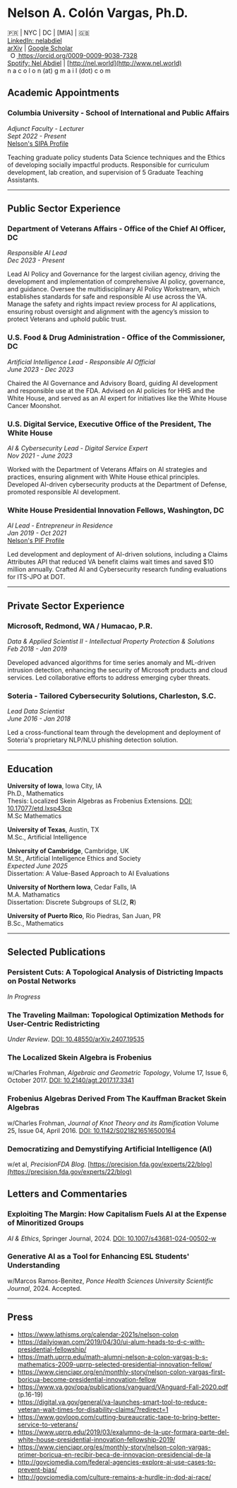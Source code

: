 # Nelson A. Colón Vargas, Ph.D.

&#x1F1F5;&#x1F1F7; | NYC | DC | [MIA] | &#x1F1EC;&#x1F1E7;   
[LinkedIn: nelabdiel](https://www.linkedin.com/in/nelabdiel/)   
[arXiv](https://arxiv.org/a/colonvargas_n_1.html) | [Google Scholar](https://scholar.google.com/citations?user=tz58e2QAAAAJ)  
   <a
    id="cy-effective-orcid-url"
    class="underline"
     href="https://orcid.org/0009-0009-9038-7328"
     target="orcid.widget"
     rel="me noopener noreferrer"
     style="vertical-align: top">
     <img
        src="https://orcid.org/sites/default/files/images/orcid_16x16.png"
        style="width: 1em; margin-inline-start: 0.5em"
        alt="ORCID iD icon"/>
      https://orcid.org/0009-0009-9038-7328
    </a>  
[Spotify: Nel Abdiel](https://open.spotify.com/artist/73T51R2Kids9OM2jf3TxPG) | [http://nel.world](http://www.nel.world)  
n a c o l o n (at) g m a i l (dot) c o m  



## Academic Appointments



### Columbia University - School of International and Public Affairs
*Adjunct Faculty - Lecturer*   
*Sept 2022 - Present*  
[Nelson's SIPA Profile](https://www.sipa.columbia.edu/communities-connections/faculty/nelson-colon-vargas)  

Teaching graduate policy students Data Science techniques and the Ethics of developing socially impactful products. Responsible for curriculum development, lab creation, and supervision of 5 Graduate Teaching Assistants.

<hr>

## Public Sector Experience



### Department of Veterans Affairs - Office of the Chief AI Officer, DC
*Responsible AI Lead*  
*Dec 2023 - Present*

Lead AI Policy and Governance for the largest civilian agency, driving the development and implementation of comprehensive AI policy, governance, and guidance. Oversee the multidisciplinary AI Policy Workstream, which establishes standards for safe and responsible AI use across the VA. Manage the safety and rights impact review process for AI applications, ensuring robust oversight and alignment with the agency’s mission to protect Veterans and uphold public trust.


### U.S. Food & Drug Administration - Office of the Commissioner, DC
*Artificial Intelligence Lead - Responsible AI Official*  
*June 2023 - Dec 2023*

Chaired the AI Governance and Advisory Board, guiding AI development and responsible use at the FDA. Advised on AI policies for HHS and the White House, and served as an AI expert for initiatives like the White House Cancer Moonshot.



### U.S. Digital Service, Executive Office of the President, The White House
*AI & Cybersecurity Lead - Digital Service Expert*  
*Nov 2021 - June 2023*

Worked with the Department of Veterans Affairs on AI strategies and practices, ensuring alignment with White House ethical principles. Developed AI-driven cybersecurity products at the Department of Defense, promoted responsible AI development.


### White House Presidential Innovation Fellows, Washington, DC
*AI Lead - Entrepreneur in Residence*   
*Jan 2019 - Oct 2021*  
[Nelson's PIF Profile](https://presidentialinnovationfellows.gov/fellows/nelson-colon-vargas/)  

Led development and deployment of AI-driven solutions, including a Claims Attributes API that reduced VA benefit claims wait times and saved $10 million annually. Crafted AI and Cybersecurity research funding evaluations for ITS-JPO at DOT.

<hr>

## Private Sector Experience


### Microsoft, Redmond, WA / Humacao, P.R.
*Data & Applied Scientist II - Intellectual Property Protection & Solutions*  
*Feb 2018 - Jan 2019*

Developed advanced algorithms for time series anomaly and ML-driven intrusion detection, enhancing the security of Microsoft products and cloud services. Led collaborative efforts to address emerging cyber threats.


### Soteria - Tailored Cybersecurity Solutions, Charleston, S.C.
*Lead Data Scientist*  
*June 2016 - Jan 2018*

Led a cross-functional team through the development and deployment of Soteria's proprietary NLP/NLU phishing detection solution.

<hr>

## Education


**University of Iowa**, Iowa City, IA  
Ph.D., Mathematics  
Thesis: Localized Skein Algebras as Frobenius Extensions. [DOI: 10.17077/etd.lxsp43cp](https://doi.org/10.17077/etd.lxsp43cp)  
M.Sc Mathematics

**University of Texas**, Austin, TX  
M.Sc., Artificial Intelligence  

**University of Cambridge**, Cambridge, UK  
M.St., Artificial Intelligence Ethics and Society  
*Expected June 2025*  
Dissertation: A Value-Based Approach to AI Evaluations  

**University of Northern Iowa**, Cedar Falls, IA  
M.A. Mathamatics  
Dissertation: Discrete Subgroups of SL(2, **R**)  

**University of Puerto Rico**, Rio Piedras, San Juan, PR  
B.Sc., Mathematics  

<hr>

## Selected Publications

### Persistent Cuts: A Topological Analysis of Districting Impacts on Postal Networks
*In Progress*

### The Traveling Mailman: Topological Optimization Methods for User-Centric Redistricting
*Under Review*. [DOI: 10.48550/arXiv.2407.19535](https://arxiv.org/abs/2407.19535)

### The Localized Skein Algebra is Frobenius
w/Charles Frohman, *Algebraic and Geometric Topology*, Volume 17, Issue 6, October 2017. [DOI: 10.2140/agt.2017.17.3341](https://doi.org/10.2140/agt.2017.17.3341)

### Frobenius Algebras Derived From The Kauffman Bracket Skein Algebras
w/Charles Frohman, *Journal of Knot Theory and its Ramification* Volume 25, Issue 04, April 2016. [DOI: 10.1142/S0218216516500164](https://doi.org/10.1142/S0218216516500164)

### Democratizing and Demystifying Artificial Intelligence (AI) 
w/et al, *PrecisionFDA Blog*. [https://precision.fda.gov/experts/22/blog](https://precision.fda.gov/experts/22/blog)


## Letters and Commentaries


### Exploiting The Margin: How Capitalism Fuels AI at the Expense of Minoritized Groups
*AI & Ethics*, Springer Journal, 2024. [DOI: 10.1007/s43681-024-00502-w](https://link.springer.com/content/pdf/10.1007/s43681-024-00502-w)

### Generative AI as a Tool for Enhancing ESL Students' Understanding
w/Marcos Ramos-Benitez, *Ponce Health Sciences University Scientific Journal*, 2024. Accepted.

<hr>

## Press
- https://www.lathisms.org/calendar-2021s/nelson-colon
- https://dailyiowan.com/2019/04/30/ui-alum-heads-to-d-c-with-presidential-fellowship/
- https://math.uprrp.edu/math-alumni-nelson-a-colon-vargas-b-s-mathematics-2009-uprrp-selected-presidential-innovation-fellow/
- https://www.cienciapr.org/en/monthly-story/nelson-colon-vargas-first-boricua-become-presidential-innovation-fellow
- https://www.va.gov/opa/publications/vanguard/VAnguard-Fall-2020.pdf (p.16-19)
- https://digital.va.gov/general/va-launches-smart-tool-to-reduce-veteran-wait-times-for-disability-claims/?redirect=1
- https://www.govloop.com/cutting-bureaucratic-tape-to-bring-better-service-to-veterans/
- https://www.uprrp.edu/2019/03/exalumno-de-la-upr-formara-parte-del-white-house-presidential-innovation-fellowship-2019/
- https://www.cienciapr.org/es/monthly-story/nelson-colon-vargas-primer-boricua-en-recibir-beca-de-innovacion-presidencial-de-la
- http://govciomedia.com/federal-agencies-explore-ai-use-cases-to-prevent-bias/
- http://govciomedia.com/culture-remains-a-hurdle-in-dod-ai-race/

